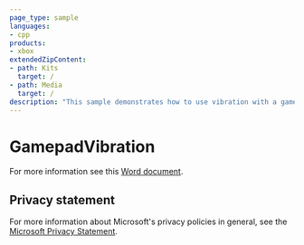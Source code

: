 ```yaml
---
page_type: sample
languages:
- cpp
products:
- xbox
extendedZipContent:
- path: Kits
  target: /
- path: Media
  target: /
description: "This sample demonstrates how to use vibration with a gamepad on an Xbox One."
---
```


# GamepadVibration

For more information see this [Word document](https://github.com/microsoft/Xbox-ATG-Samples/blob/master/XDKSamples/System/GamepadVibration/Readme.docx).

## Privacy statement

For more information about Microsoft's privacy policies in general, see the [Microsoft Privacy Statement](https://privacy.microsoft.com/privacystatement/).

